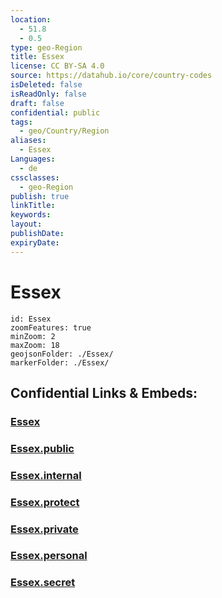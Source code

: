 ```yaml
---
location:
  - 51.8
  - 0.5
type: geo-Region
title: Essex
license: CC BY-SA 4.0
source: https://datahub.io/core/country-codes
isDeleted: false
isReadOnly: false
draft: false
confidential: public
tags:
  - geo/Country/Region
aliases:
  - Essex
Languages:
  - de
cssclasses:
  - geo-Region
publish: true
linkTitle:
keywords:
layout:
publishDate:
expiryDate:
---
```


# Essex

```leaflet
id: Essex
zoomFeatures: true 
minZoom: 2 
maxZoom: 18
geojsonFolder: ./Essex/
markerFolder: ./Essex/
```


## Confidential Links & Embeds: 

### [Essex](/_Standards/Earth/Continent/Europe/Europe~North/UK/England/Regions~England/East_of_England/Essex.md) 

### [Essex.public](/_public/Earth/Continent/Europe/Europe~North/UK/England/Regions~England/East_of_England/Essex.public.md) 

### [Essex.internal](/_internal/Earth/Continent/Europe/Europe~North/UK/England/Regions~England/East_of_England/Essex.internal.md) 

### [Essex.protect](/_protect/Earth/Continent/Europe/Europe~North/UK/England/Regions~England/East_of_England/Essex.protect.md) 

### [Essex.private](/_private/Earth/Continent/Europe/Europe~North/UK/England/Regions~England/East_of_England/Essex.private.md) 

### [Essex.personal](/_personal/Earth/Continent/Europe/Europe~North/UK/England/Regions~England/East_of_England/Essex.personal.md) 

### [Essex.secret](/_secret/Earth/Continent/Europe/Europe~North/UK/England/Regions~England/East_of_England/Essex.secret.md)

